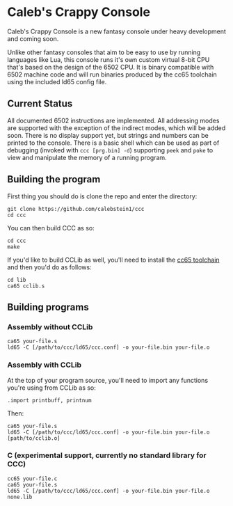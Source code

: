# Caleb's Crappy Console

Caleb's Crappy Console is a new fantasy console under heavy development and coming soon.

Unlike other fantasy consoles that aim to be easy to use by running languages like Lua, this console runs it's own custom virtual 8-bit CPU that's based on the design of the 6502 CPU.
It is binary compatible with 6502 machine code and will run binaries produced by the cc65 toolchain using the included ld65 config file.

## Current Status

All documented 6502 instructions are implemented.
All addressing modes are supported with the exception of the indirect modes, which will be added soon.
There is no display support yet, but strings and numbers can be printed to the console.
There is a basic shell which can be used as part of debugging (invoked with `ccc [prg.bin] -d`) supporting `peek` and `poke` to view and manipulate the memory of a running program.

## Building the program

First thing you should do is clone the repo and enter the directory:

```
git clone https://github.com/calebstein1/ccc
cd ccc
```

You can then build CCC as so:

```
cd ccc
make
```

If you'd like to build CCLib as well, you'll need to install the [cc65 toolchain](https://cc65.github.io/) and then you'd do as follows:

```
cd lib
ca65 cclib.s
```

## Building programs

### Assembly without CCLib

```
ca65 your-file.s
ld65 -C [/path/to/ccc/ld65/ccc.conf] -o your-file.bin your-file.o
```

### Assembly with CCLib

At the top of your program source, you'll need to import any functions you're using from CCLib as so:

```
.import printbuff, printnum
```

Then:

```
ca65 your-file.s
ld65 -C [/path/to/ccc/ld65/ccc.conf] -o your-file.bin your-file.o [path/to/cclib.o]
```

### C (experimental support, currently no standard library for CCC)

```
cc65 your-file.c
ca65 your-file.s
ld65 -C [/path/to/ccc/ld65/ccc.conf] -o your-file.bin your-file.o none.lib
```
